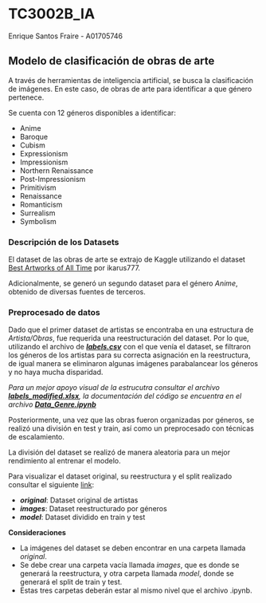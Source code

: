 # TC3002B_IA
Enrique Santos Fraire - A01705746
## Modelo de clasificación de obras de arte
A través de herramientas de inteligencia artificial, se busca la clasificación de imágenes. En este caso, de obras de arte para identificar a que género pertenece.

Se cuenta con 12 géneros disponibles a identificar:
* Anime
* Baroque
* Cubism
* Expressionism
* Impressionism
* Northern Renaissance
* Post-Impressionism
* Primitivism
* Renaissance
* Romanticism
* Surrealism
* Symbolism

### Descripción de los Datasets
El dataset de las obras de arte se extrajo de Kaggle utilizando el dataset [Best Artworks of All Time](https://www.kaggle.com/datasets/ikarus777/best-artworks-of-all-time) por ikarus777.

Adicionalmente, se generó un segundo dataset para el género *Anime*, obtenido de diversas fuentes de terceros.

### Preprocesado de datos
Dado que el primer dataset de artistas se encontraba en una estructura de *Artista/Obras*, fue requerida una reestructuración del dataset. Por lo que, utilizando el archivo de ***[labels.csv](https://github.com/A01705746/TC3002B_IA/blob/main/labels.csv)*** con el que venía el dataset, se filtraron los géneros de los artistas para su correcta asignación en la reestructura, de igual manera se eliminaron algunas imágenes parabalancear los géneros y no haya mucha disparidad.

*Para un mejor apoyo visual de la estrucutra consultar el archivo **[labels_modified.xlsx](https://github.com/A01705746/TC3002B_IA/blob/main/labels_modified.xlsx)**, la documentación del código se encuentra en el archivo **[Data_Genre.ipynb](https://github.com/A01705746/TC3002B_IA/blob/main/Data_Genre.ipynb)***

Posteriormente, una vez que las obras fueron organizadas por géneros, se realizó una división en test y train, así como un preprocesado con técnicas de escalamiento.

La división del dataset se realizó de manera aleatoria para un mejor rendimiento al entrenar el modelo.

Para visualizar el dataset original, su reestructura y el split realizado consultar el siguiente [link](https://drive.google.com/drive/folders/1Y2HcCGRgrWxP-BHMm5VF4IfI5WujnWMO?usp=sharing):
* ***original***: Dataset original de artistas
* ***images***: Dataset reestructurado por géneros
* ***model***: Dataset dividido en train y test

**Consideraciones**
* La imágenes del dataset se deben encontrar en una carpeta llamada *original*.
* Se debe crear una carpeta vacía llamada *images*, que es donde se generará la reestructura, y otra carpeta llamada *model*, donde se generará el split de train y test.
* Estas tres carpetas deberán estar al mismo nivel que el archivo .ipynb.
